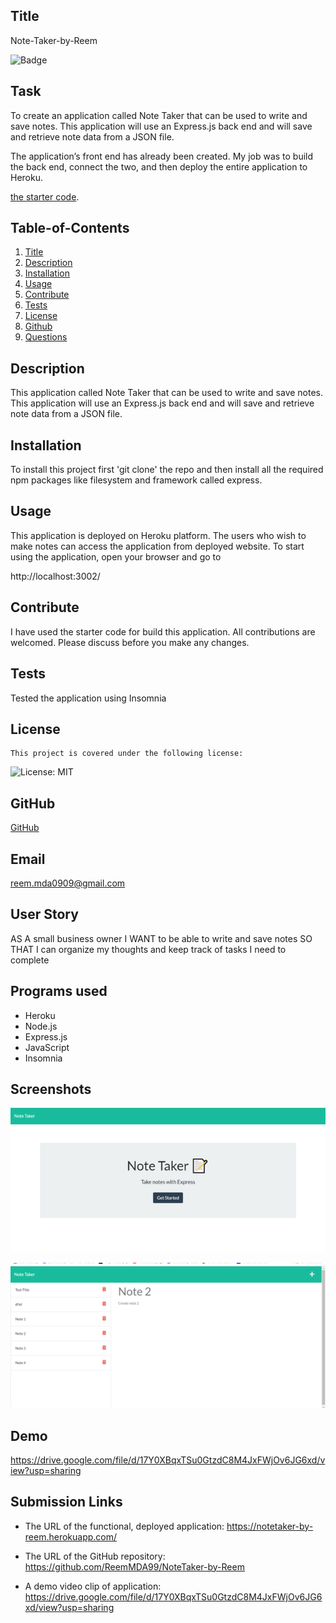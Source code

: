   ## Title
  Note-Taker-by-Reem

  
   ![Badge](https://img.shields.io/badge/License-MIT-blueviolet)
    

## Task
To create an application called Note Taker that can be used to write and save notes. This application will use an Express.js back end and will save and retrieve note data from a JSON file.

The application’s front end has already been created. My job was to build the back end, connect the two, and then deploy the entire application to Heroku.

 [the starter code](https://github.com/coding-boot-camp/miniature-eureka).

  
  ## Table-of-Contents
  
  1. [Title](#title)
  2. [Description](#description)
  3. [Installation](#Installation)
  4. [Usage](#usage)
  5. [Contribute](#contribute)
  6. [Tests](#tests)
  7. [License](#license)
  8. [Github](#github)
  9. [Questions](#email)


  ## Description
  This application called Note Taker that can be used to write and save notes. This application will use an Express.js back end and will save and retrieve note data from a JSON file.

  ## Installation
  
  To install this project first 'git clone' the repo and then install all the required npm packages like filesystem and framework called express.

  ## Usage

  This application is deployed on Heroku platform. The users who wish to make notes can access the application from deployed website. To start using the application, open your browser and go to

http://localhost:3002/

  ## Contribute
  I have used the starter code for build this application. All contributions are welcomed. Please discuss before you make any changes.
  
  ## Tests
  
  Tested the application using Insomnia

  ## License
  
    This project is covered under the following license:
    
   ![License: MIT](https://img.shields.io/badge/License-MIT-blueviolet.svg)
    
    

  ## GitHub
  [GitHub](https://github.com/ReemMDA0909)
  
  ## Email
  reem.mda0909@gmail.com
  
## User Story

AS A small business owner
I WANT to be able to write and save notes
SO THAT I can organize my thoughts and keep track of tasks I need to complete

## Programs used

- Heroku
- Node.js
- Express.js
- JavaScript
- Insomnia

## Screenshots
![image](./Assets/Picture1.png)

![image](./Assets/Picture2.png)

## Demo

https://drive.google.com/file/d/17Y0XBqxTSu0GtzdC8M4JxFWjOv6JG6xd/view?usp=sharing

## Submission Links

* The URL of the functional, deployed application: https://notetaker-by-reem.herokuapp.com/

* The URL of the GitHub repository: https://github.com/ReemMDA99/NoteTaker-by-Reem

* A demo video clip of application: https://drive.google.com/file/d/17Y0XBqxTSu0GtzdC8M4JxFWjOv6JG6xd/view?usp=sharing